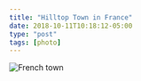 ```yaml
---
title: "Hilltop Town in France"
date: 2018-10-11T10:18:12-05:00
type: "post"
tags: [photo]
---
```

![French town](/images/gallery/france-town.jpg)